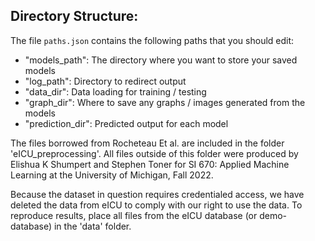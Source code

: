 ## Directory Structure:

The file `paths.json` contains the following paths that you should edit:

* "models_path": The directory where you want to store your saved models
* "log_path": Directory to redirect output
* "data_dir": Data loading for training / testing
* "graph_dir": Where to save any graphs / images generated from the models
* "prediction_dir": Predicted output for each model

The files borrowed from Rocheteau Et al. are included in the folder 'eICU_preprocessing'.
All files outside of  this folder were produced by Elishua K Shumpert and Stephen Toner for
 SI 670: Applied Machine Learning at the University of Michigan, Fall 2022.

Because the dataset in question requires credentialed access, we have deleted the data from
eICU to comply with our right to use the data. To reproduce results, place all files from the eICU 
database (or demo-database) in the 'data' folder.
